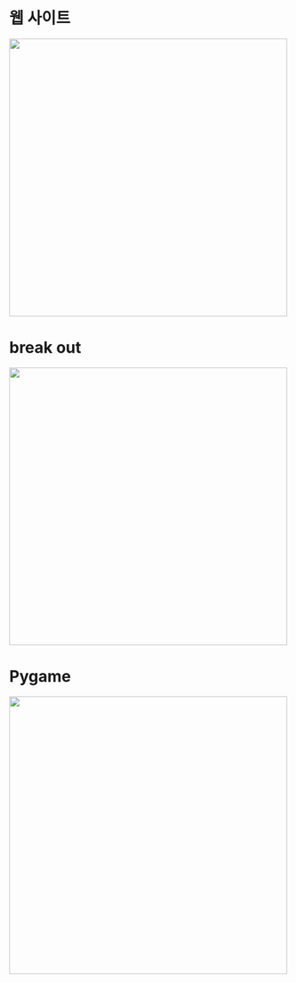 # 웹 사이트
<div>
  <img src= https://github.com/Joo-Veloper/Project/assets/134623719/c1d418b9-c91c-4b2c-aaf8-8fcf9a3f3003 width = 500, height = 500>
</div>

# break out

 <img src = https://github.com/Joo-Veloper/Project/assets/134623719/3387c82a-a9f0-4bbf-a39b-9da458da91ac width = 500, height = 500>

# Pygame

<img src = https://github.com/Joo-Veloper/Project/assets/134623719/f25999ee-87a3-4476-a3f5-d731755f6e46 width = 500, height = 500>




